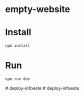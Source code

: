 # empty-website

# Install

```
npm install
```

# Run

```
npm run dev
```
#   d e p l o y - i n f o e s t e  
 #   d e p l o y - i n f o e s t e  
 